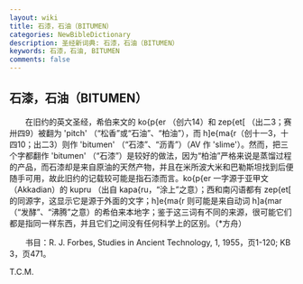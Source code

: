 ```yaml
---
layout: wiki
title: 石漆，石油（BITUMEN）
categories: NewBibleDictionary
description: 圣经新词典: 石漆，石油（BITUMEN）
keywords: 石漆，石油, BITUMEN
comments: false
---
```


## 石漆，石油（BITUMEN）

　　在旧约的英文圣经，希伯来文的 ko{p{er （创六14）和 zep{et[ （出二3；赛卅四9）被翻为 'pitch' （“松香”或“石油”、“柏油”），而 h]e{ma{r（创十一3，十四10；出二3）则作 'bitumen' （“石漆”、“沥青”）（AV 作 'slime'）。然而，把三个字都翻作 'bitumen' （“石漆”）是较好的做法，因为“柏油”严格来说是蒸馏过程的产品，而石漆却是来自原油的天然产物，并且在米所波大米和巴勒斯坦找到后便随手可用，故此旧约的记载较可能是指石漆而言。ko{p{er 一字源于亚甲文（Akkadian）的 kupru （出自 kapa{ru，“涂上”之意）；西和南闪语都有 zep{et[ 的同源字，这显示它是源于外面的文字；h]e{ma{r 则可能是来自动词 h]a{mar （“发酵”、“沸腾”之意）的希伯来本地字；鉴于这三词有不同的来源，很可能它们都是指同一样东西，并且它们之间没有任何科学上的区别。（*方舟）

　　书目：R. J. Forbes, Studies in Ancient Technology, 1, 1955，页1-120; KB 3，页471。

T.C.M.






